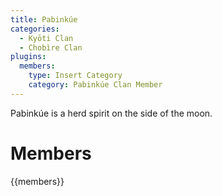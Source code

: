 ```yaml
---
title: Pabinkúe
categories:
  - Kyōti Clan
  - Chobìre Clan
plugins:
  members:
    type: Insert Category
    category: Pabinkúe Clan Member
---
```


Pabinkúe is a herd spirit on the side of the moon.

# Members

{{members}}
